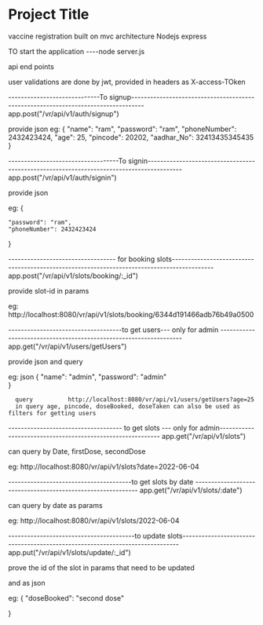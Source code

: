 # Project Title

vaccine registration
built on mvc architecture
Nodejs
express



TO start the application
----node server.js

api end points


user validations are done by jwt, provided in headers as X-access-TOken


-----------------------------To signup----------------------------------------------------------------------------------
 app.post("/vr/api/v1/auth/signup")

provide json
eg:  {
    "name": "ram",
    "password": "ram",
    "phoneNumber": 2432423424,
    "age": 25,
    "pincode": 20202,
    "aadhar_No": 32413435345435
}


-----------------------------------To signin-----------------------------------------------------------------------------------------                                               
app.post("/vr/api/v1/auth/signin")

provide json

eg: {
    
    "password": "ram",
    "phoneNumber": 2432423424
  
}


---------------------------------- for booking slots-------------------------------------------------------------------------------------------
app.post("/vr/api/v1/slots/booking/:_id")

provide slot-id in params

eg:   http://localhost:8080/vr/api/v1/slots/booking/6344d191466adb76b49a0500



------------------------------------to get users--- only for admin ------------------------------------------------------------------
app.get("/vr/api/v1/users/getUsers")

provide json  and query

eg: json  {
    "name": "admin",
    "password": "admin"   
}

      query          http://localhost:8080/vr/api/v1/users/getUsers?age=25
      in query age, pincode, doseBooked, doseTaken can also be used as filters for getting users
      
------------------------------------ to get slots --- only for admin-----------------------------------------------------------
app.get("/vr/api/v1/slots")

can  query by Date, firstDose, secondDose 

eg:  http://localhost:8080/vr/api/v1/slots?date=2022-06-04


---------------------------------------to get slots by date ------------------------------------------------------------
app.get("/vr/api/v1/slots/:date")

can query  by date as params

eg: http://localhost:8080/vr/api/v1/slots/2022-06-04

----------------------------------------to update slots-----------------------------------------------------------------------------
app.put("/vr/api/v1/slots/update/:_id")

prove the id of the slot in params that need to be updated

and as json

eg: {
    "doseBooked": "second dose"

}






